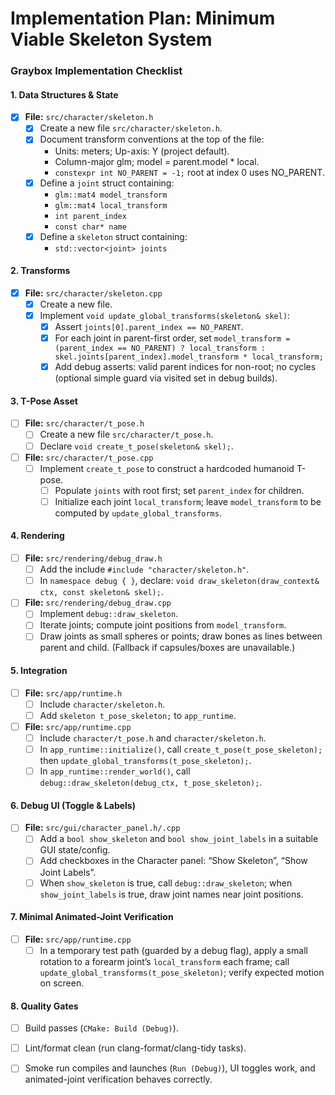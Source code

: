 # Implementation Plan: Minimum Viable Skeleton System

### Graybox Implementation Checklist

#### 1. Data Structures & State

- [x] **File:** `src/character/skeleton.h`
    - [x] Create a new file `src/character/skeleton.h`.
    - [x] Document transform conventions at the top of the file:
      - Units: meters; Up-axis: Y (project default).
      - Column-major glm; model = parent.model * local.
      - `constexpr int NO_PARENT = -1;` root at index 0 uses NO_PARENT.
    - [x] Define a `joint` struct containing:
        - `glm::mat4 model_transform`
        - `glm::mat4 local_transform`
        - `int parent_index`
        - `const char* name`
    - [x] Define a `skeleton` struct containing:
        - `std::vector<joint> joints`

#### 2. Transforms

- [x] **File:** `src/character/skeleton.cpp`
    - [x] Create a new file.
    - [x] Implement `void update_global_transforms(skeleton& skel)`:
        - [x] Assert `joints[0].parent_index == NO_PARENT`.
        - [x] For each joint in parent-first order, set `model_transform = (parent_index == NO_PARENT) ? local_transform : skel.joints[parent_index].model_transform * local_transform;`
        - [x] Add debug asserts: valid parent indices for non-root; no cycles (optional simple guard via visited set in debug builds).

#### 3. T-Pose Asset

- [ ] **File:** `src/character/t_pose.h`
    - [ ] Create a new file `src/character/t_pose.h`.
    - [ ] Declare `void create_t_pose(skeleton& skel);`.
- [ ] **File:** `src/character/t_pose.cpp`
    - [ ] Implement `create_t_pose` to construct a hardcoded humanoid T-pose.
        - [ ] Populate `joints` with root first; set `parent_index` for children.
        - [ ] Initialize each joint `local_transform`; leave `model_transform` to be computed by `update_global_transforms`.

#### 4. Rendering

- [ ] **File:** `src/rendering/debug_draw.h`
    - [ ] Add the include `#include "character/skeleton.h"`.
    - [ ] In `namespace debug { }`, declare: `void draw_skeleton(draw_context& ctx, const skeleton& skel);`.
- [ ] **File:** `src/rendering/debug_draw.cpp`
    - [ ] Implement `debug::draw_skeleton`.
    - [ ] Iterate joints; compute joint positions from `model_transform`.
    - [ ] Draw joints as small spheres or points; draw bones as lines between parent and child. (Fallback if capsules/boxes are unavailable.)

#### 5. Integration

- [ ] **File:** `src/app/runtime.h`
    - [ ] Include `character/skeleton.h`.
    - [ ] Add `skeleton t_pose_skeleton;` to `app_runtime`.
- [ ] **File:** `src/app/runtime.cpp`
    - [ ] Include `character/t_pose.h` and `character/skeleton.h`.
    - [ ] In `app_runtime::initialize()`, call `create_t_pose(t_pose_skeleton);` then `update_global_transforms(t_pose_skeleton);`.
    - [ ] In `app_runtime::render_world()`, call `debug::draw_skeleton(debug_ctx, t_pose_skeleton);`.

#### 6. Debug UI (Toggle & Labels)

- [ ] **File:** `src/gui/character_panel.h/.cpp`
    - [ ] Add a `bool show_skeleton` and `bool show_joint_labels` in a suitable GUI state/config.
    - [ ] Add checkboxes in the Character panel: “Show Skeleton”, “Show Joint Labels”.
    - [ ] When `show_skeleton` is true, call `debug::draw_skeleton`; when `show_joint_labels` is true, draw joint names near joint positions.

#### 7. Minimal Animated-Joint Verification

- [ ] **File:** `src/app/runtime.cpp`
    - [ ] In a temporary test path (guarded by a debug flag), apply a small rotation to a forearm joint’s `local_transform` each frame; call `update_global_transforms(t_pose_skeleton)`; verify expected motion on screen.

#### 8. Quality Gates

- [ ] Build passes (`CMake: Build (Debug)`).
- [ ] Lint/format clean (run clang-format/clang-tidy tasks).
- [ ] Smoke run compiles and launches (`Run (Debug)`), UI toggles work, and animated-joint verification behaves correctly.

